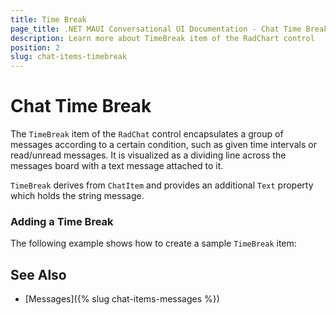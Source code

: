 ```yaml
---
title: Time Break
page_title: .NET MAUI Conversational UI Documentation - Chat Time Break
description: Learn more about TimeBreak item of the RadChart control
position: 2
slug: chat-items-timebreak
---
```


# Chat Time Break 

The `TimeBreak` item of the `RadChat` control encapsulates a group of messages according to a certain condition, such as given time intervals or read/unread messages. It is visualized as a dividing line across the messages board with a text message attached to it. 

`TimeBreak` derives from `ChatItem` and provides an additional `Text` property which holds the string message.

### Adding a Time Break

The following example shows how to create a sample `TimeBreak` item:

<snippet id='chat-chatitems-timebreak' />

## See Also

- [Messages]({% slug chat-items-messages %})
